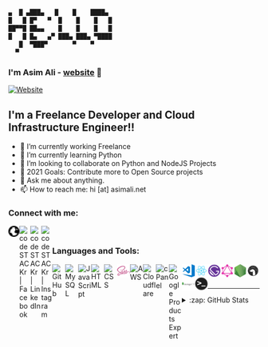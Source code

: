 ```

▄  █ ▄███▄   █    █    ████▄ 
█   █ █▀   ▀  █    █    █   █ 
██▀▀█ ██▄▄    █    █    █   █ 
█   █ █▄   ▄▀ ███▄ ███▄ ▀████ 
   █  ▀███▀       ▀    ▀      
  ▀                           
```
### I'm Asim Ali - [website] 👋

[![Website](https://img.shields.io/website?label=asimali.net&style=for-the-badge&url=https%3A%2F%2Fasimali.net)](https://asimali.net)

## I'm a Freelance Developer and Cloud Infrastructure Engineer!!

- 🔭 I’m currently working Freelance
- 🌱 I’m currently learning Python
- 👯 I’m looking to collaborate on Python and NodeJS Projects
- 🥅 2021 Goals: Contribute more to Open Source projects
- 💬 Ask me about anything.
- 📫 How to reach me: hi [at] asimali.net


### Connect with me:

[<img align="left" alt="codeSTACKr.com" width="22px" src="https://raw.githubusercontent.com/iconic/open-iconic/master/svg/globe.svg" />][website]
[<img align="left" alt="codeSTACKr | Facebook" width="22px" src="https://cdn.jsdelivr.net/npm/simple-icons@v3/icons/facebook.svg" />][facebook]
[<img align="left" alt="codeSTACKr | LinkedIn" width="22px" src="https://cdn.jsdelivr.net/npm/simple-icons@v3/icons/linkedin.svg" />][linkedin]
[<img align="left" alt="codeSTACKr | Instagram" width="22px" src="https://cdn.jsdelivr.net/npm/simple-icons@v3/icons/instagram.svg" />][instagram]

<br />

### Languages and Tools:

<img align="left" alt="GitHub" width="26px" src="https://cdn.jsdelivr.net/npm/simple-icons@3.2.0/icons/github.svg" />
<img align="left" alt="MySQL" width="26px" src="https://cdn.jsdelivr.net/npm/simple-icons@3.2.0/icons/mysql.svg" />
<img align="left" alt="JavaScript" width="26px" src="https://cdn.jsdelivr.net/npm/simple-icons@3.2.0/icons/javascript.svg" />
<img align="left" alt="HTML" width="26px" src="https://cdn.jsdelivr.net/npm/simple-icons@3.2.0/icons/html5.svg" />
<img align="left" alt="CSS" width="26px" src="https://cdn.jsdelivr.net/npm/simple-icons@3.2.0/icons/css3.svg" />
<img align="left" alt="Sass" width="26px" src="https://raw.githubusercontent.com/github/explore/80688e429a7d4ef2fca1e82350fe8e3517d3494d/topics/sass/sass.png" />
<img align="left" alt="AWS" width="26px" src="https://cdn.jsdelivr.net/npm/simple-icons@3.2.0/icons/amazonaws.svg" />
<img align="left" alt="Cloudflare" width="26px" src="https://cdn.jsdelivr.net/npm/simple-icons@3.2.0/icons/cloudflare.svg" />
<img align="left" alt="cPanel" width="26px" src="https://cdn.jsdelivr.net/npm/simple-icons@3.2.0/icons/cpanel.svg" />
<img align="left" alt="Google Products Expert" width="26px" src="https://cdn.jsdelivr.net/npm/simple-icons@3.2.0/icons/google.svg" />
<img align="left" alt="Visual Studio Code" width="26px" src="https://raw.githubusercontent.com/github/explore/80688e429a7d4ef2fca1e82350fe8e3517d3494d/topics/visual-studio-code/visual-studio-code.png" />
<img align="left" alt="React" width="26px" src="https://raw.githubusercontent.com/github/explore/80688e429a7d4ef2fca1e82350fe8e3517d3494d/topics/react/react.png" />
<img align="left" alt="Gatsby" width="26px" src="https://raw.githubusercontent.com/github/explore/e94815998e4e0713912fed477a1f346ec04c3da2/topics/gatsby/gatsby.png" />
<img align="left" alt="GraphQL" width="26px" src="https://raw.githubusercontent.com/github/explore/80688e429a7d4ef2fca1e82350fe8e3517d3494d/topics/graphql/graphql.png" />
<img align="left" alt="Node.js" width="26px" src="https://raw.githubusercontent.com/github/explore/80688e429a7d4ef2fca1e82350fe8e3517d3494d/topics/nodejs/nodejs.png" />
<img align="left" alt="Deno" width="26px" src="https://raw.githubusercontent.com/github/explore/361e2821e2dea67711cde99c9c40ed357061cf27/topics/deno/deno.png" />
<img align="left" alt="MongoDB" width="26px" src="https://raw.githubusercontent.com/github/explore/80688e429a7d4ef2fca1e82350fe8e3517d3494d/topics/mongodb/mongodb.png" />
<img align="left" alt="Terminal" width="26px" src="https://raw.githubusercontent.com/github/explore/80688e429a7d4ef2fca1e82350fe8e3517d3494d/topics/terminal/terminal.png" />

<br />
<br />

---


<details>
  <summary>:zap: GitHub Stats</summary>

  <img align="left" alt="codeSTACKr's GitHub Stats" src="https://github-readme-stats.vercel.app/api?username=imasimali&show_icons=true&hide_border=true&count_private=true&include_all_commits=true&hide=prs,issues" />

</details>

[website]: https://asimali.net
[instagram]: https://instagram.com/imasimali
[facebook]: https://facebook.com/imasimali
[linkedin]: https://linkedin.com/in/imasimali
